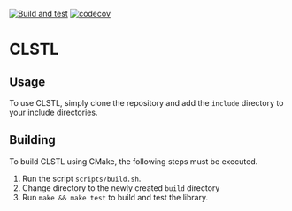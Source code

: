 [![Build and test](https://github.com/JacoMalan1/CLSTL/actions/workflows/build.yml/badge.svg?branch=main)](https://github.com/JacoMalan1/CLSTL/actions/workflows/build.yml)
[![codecov](https://codecov.io/gh/JacoMalan1/CLSTL/branch/main/graph/badge.svg?token=YL43DILCY9)](https://codecov.io/gh/JacoMalan1/CLSTL)

# CLSTL

## Usage

To use CLSTL, simply clone the repository and add the `include` directory to your include directories.

## Building

To build CLSTL using CMake, the following steps must be executed.

1. Run the script `scripts/build.sh`.
2. Change directory to the newly created `build` directory
3. Run `make && make test` to build and test the library.
